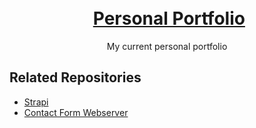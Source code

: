 <h1 align="center">
    <br>
    <img src="https://i.imgur.com/jIL25nn.png" alt="">
    <a href="https://leda.dev">Personal Portfolio</a>
    <br>
</h1>

<p align="center">My current personal portfolio</p>

## Related Repositories

- [Strapi](https://github.com/LedaThemis/portfolio-strapi)
- [Contact Form Webserver](https://github.com/LedaThemis/contact-form-webserver)
